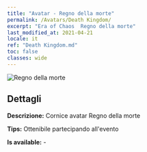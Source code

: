 ```yaml
---
title: "Avatar - Regno della morte"
permalink: /Avatars/Death Kingdom/
excerpt: "Era of Chaos  Regno della morte"
last_modified_at: 2021-04-21
locale: it
ref: "Death Kingdom.md"
toc: false
classes: wide
---
```

 ![Regno della morte](/images/a/avatarFrame_86.png)

## Dettagli

 **Descrizione:** Cornice avatar Regno della morte 

 **Tips:** Ottenibile partecipando all'evento 

 **Is available:**  - 

